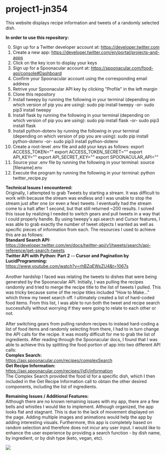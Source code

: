 # project1-jn354

This website displays recipe information and tweets of a randomly selected dish.

<b>In order to use this repository:</b>

0. Sign up for a Twitter developer account at: https://developer.twitter.com
1. Create a new app: https://developer.twitter.com/en/portal/projects-and-apps
2. Click on the key icon to display your keys
3. Sign up for a Spoonacular account at: https://spoonacular.com/food-api/console#Dashboard
4. Confirm your Spoonacular account using the corresponding email address
5. Retrive your Spoonacular API key by clicking "Profile" in the left margin
6. Clone this repository
7. Install tweepy by running the following in your terminal (depending on which version of pip you are using):
    sudo pip install tweepy -or-
    sudo pip3 install tweepy
8. Install flask by running the following in your terminal (depending on which version of pip you are using):
    sudo pip install flask -or-
    sudo pip3 install flask
9. Install python-dotenv by running the following in your terminal (depending on which version of pip you are using):
    sudo pip install python-dotenv -or-
    sudo pip3 install python-dotenv
10. Create a root-level .env file and add your keys as follows:
    export ACCESS_TOKEN=""
    export ACCESS_TOKEN_SECRET=""
    export API_KEY=""
    export API_SECRET_KEY=""
    export SPOONACULAR_API=""
11. Source your .env file by running the following in your terminal:
    source [filename].env
12. Execute the program by running the following in your terminal:
    python twitter_recipe.py
    
<b>Technical Issues I encountered:</b><br>
    Originally, I attempted to grab Tweets by starting a stream. It was difficult to work with because the
    stream was endless and I was unable to stop the stream just after one (or even a few) tweets. I eventually
    had the stream come to a halt after 1 second, but that still returned ~200 results. I solved this issue
    by realizing I needed to switch gears and pull tweets in a way that I could properly handle. By using
    tweepy's api.search and Cursor features, I was able to grab exactly the number of tweet objects I wanted
    as well as specific pieces of information from each. The resources I used to achieve this are as follows:<br>
        <b>Standard Search API:</b> <br>
            https://developer.twitter.com/en/docs/twitter-api/v1/tweets/search/api-reference/get-search-tweets<br>
        <b>Twitter API with Python: Part 2 -- Cursor and Pagination by LucidProgramming:</b> <br>
            https://www.youtube.com/watch?v=rhBZqEWsZU4&t=1067s<br><br>
    Another hardship I faced was relating the tweets to dishes that were being generated by the Spoonacular
    API. Initially, I was pulling the recipes randomly and tried to merge the recipe title to the list of
    tweets I pulled. This was tricky because some of the recipe titles included "How to Make..." which threw
    my tweet search off. I ultimately created a list of hard-coded food items. From this list, I was able to
    run both the tweet and recipe search successfully without worrying if they were going to relate to
    each other or not.<br><br>
    After switching gears from pulling random recipes to instead hard-coding a list of food items and randomly
    selecting from there, I had to in turn change the API calls for the recipe. It was mostly difficult
    for me to grab the list of ingredients. After reading through the Spoonacular docs, I found that I was
    able to achieve this by splitting the food portion of app into two different API calls:<br>
        <b>Complex Search:</b><br>
            https://api.spoonacular.com/recipes/complexSearch<br>
        <b>Get Recipe Information:</b><br>
            https://api.spoonacular.com/recipes/{id}/information<br>
    The Complex Search provided the food id for a specific dish, which I then included in the Get Recipe
    Information call to obtain the other desired components, including the list of ingredients.<br>
        
<b>Remaining Issues / Additional Features:</b><br>
    Although there are no known remaining issues with my app, there are a few bells and whistles I would
    like to implement. Although organized, the app looks flat and stagnant. This is due to the lack of
    movement displayed on the page. Adding multiple images and animations would help the app by adding
    interesting visuals. Furthermore, this app is completely based on random selection and therefore
    does not incur any user input. I would like to enhance the user experience by providing a search
    function - by dish name, by ingredient, or by dish type (keto, vegan, etc).

<img src="https://i.ibb.co/xzyTrDp/p1m2.png">
